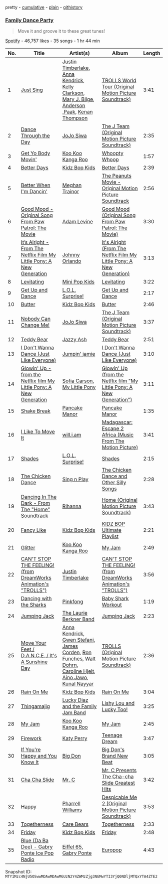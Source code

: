 pretty - [cumulative](/playlists/cumulative/37i9dQZF1DX4cCqTKPWY5o.md) - [plain](/playlists/plain/37i9dQZF1DX4cCqTKPWY5o) - [githistory](https://github.githistory.xyz/mackorone/spotify-playlist-archive/blob/main/playlists/plain/37i9dQZF1DX4cCqTKPWY5o)

### [Family Dance Party](https://open.spotify.com/playlist/37i9dQZF1DX4cCqTKPWY5o)

> Move it and groove it to these great tunes!

[Spotify](https://open.spotify.com/user/spotify) - 46,757 likes - 35 songs - 1 hr 44 min

| No. | Title | Artist(s) | Album | Length |
|---|---|---|---|---|
| 1 | [Just Sing](https://open.spotify.com/track/0ZjmrnH5Uh4WD1L29NTcUs) | [Justin Timberlake](https://open.spotify.com/artist/31TPClRtHm23RisEBtV3X7), [Anna Kendrick](https://open.spotify.com/artist/6xfqnpe2HnLVUaYXs2F8YS), [Kelly Clarkson](https://open.spotify.com/artist/3BmGtnKgCSGYIUhmivXKWX), [Mary J\. Blige](https://open.spotify.com/artist/1XkoF8ryArs86LZvFOkbyr), [Anderson .Paak](https://open.spotify.com/artist/3jK9MiCrA42lLAdMGUZpwa), [Kenan Thompson](https://open.spotify.com/artist/712ZtYak5pWK9RJjcyxdKl) | [TROLLS World Tour \(Original Motion Picture Soundtrack\)](https://open.spotify.com/album/1jOcKmWE1mUEnyt6JdLTr8) | 3:41 |
| 2 | [Dance Through the Day](https://open.spotify.com/track/4vMrdBYA0UxkXRii8Ayi6M) | [JoJo Siwa](https://open.spotify.com/artist/3Iq6waFNaQnjLjEjp2l3nc) | [The J Team \(Original Motion Picture Soundtrack\)](https://open.spotify.com/album/784cFhESN44WTceqtXcPLN) | 2:35 |
| 3 | [Get Yo Body Movin'](https://open.spotify.com/track/7GizF53H6JpwNWIEsZRuWC) | [Koo Koo Kanga Roo](https://open.spotify.com/artist/7BZ3v2GTT5KHVmc9Gk1sRb) | [Whoopty Whoop](https://open.spotify.com/album/6ophnm6Vp3brWGK8NvldMT) | 1:57 |
| 4 | [Better Days](https://open.spotify.com/track/46jJ6aqpwugeYhg0rciBUx) | [Kidz Bop Kids](https://open.spotify.com/artist/1Vvvx45Apu6dQqwuZQxtgW) | [Better Days](https://open.spotify.com/album/1G5XNPBHbI7gKmN9JzOLB7) | 2:39 |
| 5 | [Better When I'm Dancin'](https://open.spotify.com/track/3Jui3TOVXgDCYeVa3sS28C) | [Meghan Trainor](https://open.spotify.com/artist/6JL8zeS1NmiOftqZTRgdTz) | [The Peanuts Movie \- Original Motion Picture Soundtrack](https://open.spotify.com/album/0V5n3Ch2vFwxT5pVztog3t) | 2:56 |
| 6 | [Good Mood \- Original Song From Paw Patrol: The Movie](https://open.spotify.com/track/4uX1pkSuSidzJxT4eWL7x1) | [Adam Levine](https://open.spotify.com/artist/4bYPcJP5jwMhSivRcqie2n) | [Good Mood \(Original Song From Paw Patrol: The Movie\)](https://open.spotify.com/album/5YQDkKa0fHnIYnVdfrQLqI) | 3:30 |
| 7 | [It’s Alright \- From The Netflix Film My Little Pony: A New Generation](https://open.spotify.com/track/3pj8yw8GHt28TfX8RE2OaV) | [Johnny Orlando](https://open.spotify.com/artist/6aX6KqXgEcARRHwvWxHcFW) | [It's Alright \(From The Netflix Film My Little Pony: A New Generation\)](https://open.spotify.com/album/21gDAoF1n6uNZUIR6iDvC7) | 3:13 |
| 8 | [Levitating](https://open.spotify.com/track/2KA8r3yxck7wKKF9URwYAW) | [Mini Pop Kids](https://open.spotify.com/artist/2VAjBQ6cM2faT2UKxONV93) | [Levitating](https://open.spotify.com/album/29ZhZIl8jm8uC2ngQ7ybZJ) | 3:22 |
| 9 | [Get Up and Dance](https://open.spotify.com/track/0OSFuTBZjruzU0AYNqhwM3) | [L.O.L\. Surprise!](https://open.spotify.com/artist/6btXT8tLHT0YBuHGi8rao7) | [Get Up and Dance](https://open.spotify.com/album/6nfatQiwBOwUH6jub9j9LD) | 2:17 |
| 10 | [Butter](https://open.spotify.com/track/3p1amIF17ryE70SnlK33eH) | [Kidz Bop Kids](https://open.spotify.com/artist/1Vvvx45Apu6dQqwuZQxtgW) | [Butter](https://open.spotify.com/album/5pj3zCJ1R5HnOsEwePVqN1) | 2:46 |
| 11 | [Nobody Can Change Me!](https://open.spotify.com/track/1o7715nSyvmepjU6Q2LU1s) | [JoJo Siwa](https://open.spotify.com/artist/3Iq6waFNaQnjLjEjp2l3nc) | [The J Team \(Original Motion Picture Soundtrack\)](https://open.spotify.com/album/784cFhESN44WTceqtXcPLN) | 3:37 |
| 12 | [Teddy Bear](https://open.spotify.com/track/2H8ohLFj7Q84FmeStZfQoZ) | [Jazzy Ash](https://open.spotify.com/artist/5zToXUC9I6HoncynKnRMhJ) | [Teddy Bear](https://open.spotify.com/album/23poQuS4E699Zg2FitvU7w) | 2:51 |
| 13 | [I Don't Wanna Dance \(Just Like Everyone\)](https://open.spotify.com/track/56gGXJjgJPJVtp1B1vWcoU) | [Jumpin' jamie](https://open.spotify.com/artist/2xrfLcoMMhihcXbCHl7Ytt) | [I Don't Wanna Dance \(Just Like Everyone\)](https://open.spotify.com/album/2UQDlPctG0uQmVC928flEj) | 3:10 |
| 14 | [Glowin' Up \- from the Netflix film My Little Pony: A New Generation](https://open.spotify.com/track/4sA5vMBjQwpnhPtewDXwQS) | [Sofia Carson](https://open.spotify.com/artist/7bp2lSdh12wcA8LyB1srfJ), [My Little Pony](https://open.spotify.com/artist/5mM9eNte0aWttOiMhPb2dM) | [Glowin' Up \(from the Netflix film "My Little Pony: A New Generation"\)](https://open.spotify.com/album/3TPxyCABDC6mXBCmfWRK8X) | 3:11 |
| 15 | [Shake Break](https://open.spotify.com/track/50jELX08A9U7fUFgC7cAWJ) | [Pancake Manor](https://open.spotify.com/artist/6bwjTCySXPwecMWvs9ce5C) | [Pancake Manor](https://open.spotify.com/album/6y0xVay2XCLcDK3HW6VdYs) | 1:35 |
| 16 | [I Like To Move It](https://open.spotify.com/track/4bAFo6r2ODMDoqM5YHV2gM) | [will.i.am](https://open.spotify.com/artist/085pc2PYOi8bGKj0PNjekA) | [Madagascar: Escape 2 Africa \(Music From The Motion Picture\)](https://open.spotify.com/album/0a6NsOaOzlrubGl3htyVWG) | 3:41 |
| 17 | [Shades](https://open.spotify.com/track/64PBBaVpWLDdK2x6aTWEu5) | [L.O.L\. Surprise!](https://open.spotify.com/artist/6btXT8tLHT0YBuHGi8rao7) | [Shades](https://open.spotify.com/album/0JAF2ETpJXEhYhrqvFJQk5) | 2:15 |
| 18 | [The Chicken Dance](https://open.spotify.com/track/1c9dv4anUlofPLzIkQCxpA) | [Sing n Play](https://open.spotify.com/artist/3at1vTRcH8tM7ZmnGXyiZs) | [The Chicken Dance and Other Silly Songs](https://open.spotify.com/album/6uDInUcLuJElPuuW5kAKtZ) | 2:28 |
| 19 | [Dancing In The Dark \- From The "Home" Soundtrack](https://open.spotify.com/track/3nlVjrlLMJHC7Flf9impf9) | [Rihanna](https://open.spotify.com/artist/5pKCCKE2ajJHZ9KAiaK11H) | [Home \(Original Motion Picture Soundtrack\)](https://open.spotify.com/album/7Hc9zEVvu3wOJXI5YVhXe2) | 3:43 |
| 20 | [Fancy Like](https://open.spotify.com/track/0zvvCso2UalzEEc8MLJPFx) | [Kidz Bop Kids](https://open.spotify.com/artist/1Vvvx45Apu6dQqwuZQxtgW) | [KIDZ BOP Ultimate Playlist](https://open.spotify.com/album/0ujUpcRjoMRt06Rx1kOGuu) | 2:21 |
| 21 | [Glitter](https://open.spotify.com/track/0olyO3EpMpm4d5Sv64kYB3) | [Koo Koo Kanga Roo](https://open.spotify.com/artist/7BZ3v2GTT5KHVmc9Gk1sRb) | [My Jam](https://open.spotify.com/album/4RHlMYF4BAjd1zpVTmhaGj) | 2:49 |
| 22 | [CAN'T STOP THE FEELING! \(from DreamWorks Animation's "TROLLS"\)](https://open.spotify.com/track/6JV2JOEocMgcZxYSZelKcc) | [Justin Timberlake](https://open.spotify.com/artist/31TPClRtHm23RisEBtV3X7) | [CAN'T STOP THE FEELING! \(from DreamWorks Animation's "TROLLS"\)](https://open.spotify.com/album/40LbnfieVTWtHrK24WQeEB) | 3:56 |
| 23 | [Dancing with the Sharks](https://open.spotify.com/track/27jXedxbm2KFVUGtEoZ09a) | [Pinkfong](https://open.spotify.com/artist/7cTXfwpe9peK0UE1bZyIWZ) | [Baby Shark Workout](https://open.spotify.com/album/3JubnncU4MHZxvcQrLaoJO) | 1:19 |
| 24 | [Jumping Jack](https://open.spotify.com/track/5Ua7nKxK8fbVl8qFmvbHPP) | [The Laurie Berkner Band](https://open.spotify.com/artist/6T2pk5T8c4Wi61x1v84sUa) | [Jumping Jack](https://open.spotify.com/album/4V6rcHJLaaSl6pVpo9cUyf) | 2:23 |
| 25 | [Move Your Feet / D.A.N.C.E\. / It's A Sunshine Day](https://open.spotify.com/track/6d3edMXJpns1A0zGKkmlGw) | [Anna Kendrick](https://open.spotify.com/artist/6xfqnpe2HnLVUaYXs2F8YS), [Gwen Stefani](https://open.spotify.com/artist/4yiQZ8tQPux8cPriYMWUFP), [James Corden](https://open.spotify.com/artist/5E17eRqSfn08FsmvNCds0P), [Ron Funches](https://open.spotify.com/artist/5auLWD3XT6p3im19G2cLhP), [Walt Dohrn](https://open.spotify.com/artist/4hWc4epxTdb1KC3jRd1wDd), [Caroline Hjelt](https://open.spotify.com/artist/0XF3yeiKSQF2zl5H05jfME), [Aino Jawo](https://open.spotify.com/artist/6aIcl5XVRwk32v6hc7lDyV), [Kunal Nayyar](https://open.spotify.com/artist/4po5m4plDQk01gLzTcCMfA) | [TROLLS \(Original Motion Picture Soundtrack\)](https://open.spotify.com/album/65ayND23IInUPHJKsaAqe7) | 2:36 |
| 26 | [Rain On Me](https://open.spotify.com/track/2GcdfWGil49CTVzkOuvoNa) | [Kidz Bop Kids](https://open.spotify.com/artist/1Vvvx45Apu6dQqwuZQxtgW) | [Rain On Me](https://open.spotify.com/album/3o7jSgGFBcmCDAB9Fh5UfV) | 3:04 |
| 27 | [Thingamajig](https://open.spotify.com/track/5sXoGN56c1q4P4fGpk5iY0) | [Lucky Diaz and the Family Jam Band](https://open.spotify.com/artist/5rsiLbN9VsVXTfgpSGf6po) | [Lishy Lou and Lucky Too!](https://open.spotify.com/album/5eyeNOy5N5QvMa1ppNPdCY) | 3:25 |
| 28 | [My Jam](https://open.spotify.com/track/4r5ibfNn0SOvfF2Dh1znnH) | [Koo Koo Kanga Roo](https://open.spotify.com/artist/7BZ3v2GTT5KHVmc9Gk1sRb) | [My Jam](https://open.spotify.com/album/2d3S8K0TuX800sJc4sBB80) | 2:45 |
| 29 | [Firework](https://open.spotify.com/track/4r6eNCsrZnQWJzzvFh4nlg) | [Katy Perry](https://open.spotify.com/artist/6jJ0s89eD6GaHleKKya26X) | [Teenage Dream](https://open.spotify.com/album/2eQMC9nJE3f3hCNKlYYHL1) | 3:47 |
| 30 | [If You're Happy and You Know It](https://open.spotify.com/track/1CoEBzmNnIJlNRrgcGZ1Lz) | [Big Don](https://open.spotify.com/artist/5CgfMNQljRnqHeS8EZ54JT) | [Big Don's Brand New Beat](https://open.spotify.com/album/3p6hybEOJ67tTbLYUd2i2v) | 3:05 |
| 31 | [Cha Cha Slide](https://open.spotify.com/track/5xM801uXVrqhUb0PzeSLvJ) | [Mr\. C](https://open.spotify.com/artist/4KKEvADkhfVx3BpYJyezZr) | [Mr\. C Presents The Cha\-cha Slide Greatest Hits](https://open.spotify.com/album/2NDVzq03rBkB6qAez0vMY8) | 3:42 |
| 32 | [Happy](https://open.spotify.com/track/6NPVjNh8Jhru9xOmyQigds) | [Pharrell Williams](https://open.spotify.com/artist/2RdwBSPQiwcmiDo9kixcl8) | [Despicable Me 2 \(Original Motion Picture Soundtrack\)](https://open.spotify.com/album/5l3zEmMrOhOzG8d8s83GOL) | 3:53 |
| 33 | [Togetherness](https://open.spotify.com/track/5zQKFfPXJQnHbtK29DwyFA) | [Care Bears](https://open.spotify.com/artist/2GFcrNUkLQ49sXzCvz6PLW) | [Togetherness](https://open.spotify.com/album/0wxN6gRLSmWTnJovM1TsWY) | 2:33 |
| 34 | [Friday](https://open.spotify.com/track/5s1Af1Md8QLtZ8qolQgnkF) | [Kidz Bop Kids](https://open.spotify.com/artist/1Vvvx45Apu6dQqwuZQxtgW) | [Friday](https://open.spotify.com/album/6SOTh5a41LawGWWKLObiv0) | 2:48 |
| 35 | [Blue \(Da Ba Dee\) \- Gabry Ponte Ice Pop Radio](https://open.spotify.com/track/2yAVzRiEQooPEJ9SYx11L3) | [Eiffel 65](https://open.spotify.com/artist/64rxQRJsLgZwHHyWKB8fiF), [Gabry Ponte](https://open.spotify.com/artist/5ENS85nZShljwNgg4wFD7D) | [Europop](https://open.spotify.com/album/54vbD17F1t5q3yHkj1cX37) | 4:43 |

Snapshot ID: `MTY1Mzc4NjU5OSwwMDAwMDAwMGUzN2Y4ZWMzZjg3NGMwYTI3YjQ0NDljMTQxYTA4ZTE2`
